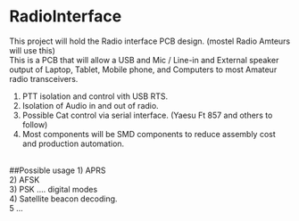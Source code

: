 # RadioInterface
This project will hold the Radio interface PCB design. (mostel Radio Amteurs will use this)<br>
This is a PCB that will allow a USB and Mic / Line-in and External speaker output of Laptop, Tablet, Mobile phone, and Computers to most Amateur radio transceivers.<br>
1) PTT isolation and control vith USB RTS.<br>
2) Isolation of Audio in and out of radio. <br>
3) Possible Cat control via serial interface. (Yaesu Ft 857 and others to follow)<br>
4) Most components will be SMD components to reduce assembly cost and production automation.
<br>
##Possible usage
1) APRS<br>
2) AFSK<br>
3) PSK .... digital modes<br>
4) Satellite beacon decoding.<br>
5 ... <br>
